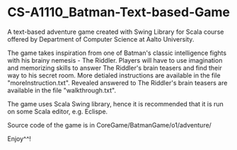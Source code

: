 # CS-A1110_Batman-Text-based-Game
A text-based adventure game created with Swing Library for Scala course offered by Department of Computer Science at Aalto University.

The game takes inspiration from one of Batman's classic intelligence fights with his brainy nemesis - The Riddler. Players will have to use imagination and memorizing skills to answer The Riddler's brain teasers and find their way to his secret room. More detialed instructions are available in the file "moreInstruction.txt". Revealed answered to The Riddler's brain teasers are available in the file "walkthrough.txt".

The game uses Scala Swing library, hence it is recommended that it is run on some Scala editor, e.g. Eclispe.

Source code of the game is in CoreGame/BatmanGame/o1/adventure/

Enjoy^^!

